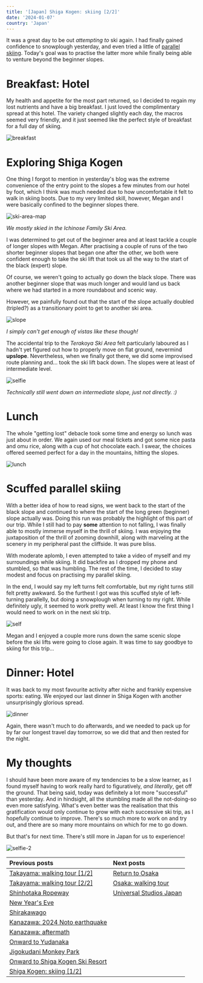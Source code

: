 ```yaml
---
title: '[Japan] Shiga Kogen: skiing [2/2]'
date: '2024-01-07'
country: 'Japan'
---
```


It was a great day to be out *attempting to* ski again. I had finally gained confidence to snowplough yesterday, and even tried a little of [parallel skiing](https://www.youtube.com/watch?v=OPHxQ6_AWCY). Today's goal was to practise the latter more while finally being able to venture beyond the beginner slopes.

# Breakfast: Hotel

My health and appetite for the most part returned, so I decided to regain my lost nutrients and have a big breakfast. I just loved the complimentary spread at this hotel. The variety changed slightly each day, the macros seemed very friendly, and it just seemed like the perfect style of breakfast for a full day of skiing.

![breakfast](/images/posts/travel/japan-2023/shiga-kogen-skiing-2/breakfast.jpg)

# Exploring Shiga Kogen

One thing I forgot to mention in yesterday's blog was the extreme convenience of the entry point to the slopes a few minutes from our hotel by foot, which I think was much needed due to how uncomfortable it felt to walk in skiing boots. Due to my very limited skill, however, Megan and I were basically confined to the beginner slopes there.

![ski-area-map](/images/posts/travel/japan-2023/shiga-kogen-skiing-2/ski-area-map.png)

*We mostly skied in the Ichinose Family Ski Area.*

I was determined to get out of the beginner area and at least tackle a couple of longer slopes with Megan. After practising a couple of runs of the two shorter beginner slopes that began one after the other, we both were confident enough to take the ski lift that took us all the way to the start of the black (expert) slope.

Of course, we weren't going to actually go down the black slope. There was another beginner slope that was much longer and would land us back where we had started in a more roundabout and scenic way.

However, we painfully found out that the start of the slope actually doubled (tripled?) as a transitionary point to get to another ski area.

![slope](/images/posts/travel/japan-2023/shiga-kogen-skiing-2/slope.jpg)

*I simply can't get enough of vistas like these though!*

The accidental trip to the *Terakoya Ski Area* felt particularly laboured as I hadn't yet figured out how to properly move on flat ground, nevermind **upslope**. Nevertheless, when we finally got there, we did some improvised route planning and... took the ski lift back down. The slopes were at least of intermediate level.

![selfie](/images/posts/travel/japan-2023/shiga-kogen-skiing-2/selfie.jpg)

*Technically still went down an intermediate slope, just not directly. :)*

# Lunch

The whole "getting lost" debacle took some time and energy so lunch was just about in order. We again used our meal tickets and got some nice pasta and omu rice, along with a cup of hot chocolate each. I swear, the choices offered seemed perfect for a day in the mountains, hitting the slopes.

![lunch](/images/posts/travel/japan-2023/shiga-kogen-skiing-2/lunch.jpg)

# Scuffed parallel skiing

With a better idea of how to read signs, we went back to the start of the black slope and continued to where the start of the long green (beginner) slope actually was. Doing this run was probably the highlight of this part of our trip. While I still had to pay **some** attention to not falling, I was finally able to mostly immerse myself in the thrill of skiing. I was enjoying the juxtaposition of the thrill of zooming downhill, along with marveling at the scenery in my peripheral past the cliffside. It was pure bliss.

With moderate aplomb, I even attempted to take a video of myself and my surroundings while skiing. It did backfire as I dropped my phone and stumbled, so that was humbling. The rest of the time, I decided to stay modest and focus on practising my parallel skiing.

In the end, I would say my left turns felt comfortable, but my right turns still felt pretty awkward. So the furthest I got was this scuffed style of left-turning parallelly, but doing a snowplough when turning to my right. While definitely ugly, it seemed to work pretty well. At least I know the first thing I would need to work on in the next ski trip.

![self](/images/posts/travel/japan-2023/shiga-kogen-skiing-2/self.jpg)

Megan and I enjoyed a couple more runs down the same scenic slope before the ski lifts were going to close again. It was time to say goodbye to skiing for this trip...

# Dinner: Hotel

It was back to my most favourite activity after niche and frankly expensive sports: eating. We enjoyed our last dinner in Shiga Kogen with another unsurprisingly glorious spread.

![dinner](/images/posts/travel/japan-2023/shiga-kogen-skiing-2/dinner.jpg)

Again, there wasn't much to do afterwards, and we needed to pack up for by far our longest travel day tomorrow, so we did that and then rested for the night.

# My thoughts

I should have been more aware of my tendencies to be a slow learner, as I found myself having to work really hard to figuratively, *and literally*, get off the ground. That being said, today was definitely a lot more "successful" than yesterday. And in hindsight, all the stumbling made all the not-doing-so even more satisfying. What's even better was the realisation that this gratification would only continue to grow with each successive ski trip, as I hopefully continue to improve. There's so much more to work on and try out, and there are so many more mountains on which for me to go down.

But that's for next time. There's still more in Japan for us to experience!

![selfie-2](/images/posts/travel/japan-2023/shiga-kogen-skiing-2/selfie-2.jpg)

| Previous posts | Next posts |
| :---           | :---       |
| [Takayama: walking tour [1/2]](./takayama-walking-tour-1) | [Return to Osaka](./return-to-osaka) |
| [Takayama: walking tour [2/2]](./takayama-walking-tour-2) | [Osaka: walking tour](./osaka-walking-tour) |
| [Shinhotaka Ropeway](./shinhotaka-ropeway) | [Universal Studios Japan](./usj) |
| [New Year's Eve](./new-years-eve) | |
| [Shirakawago](./shirakawago) | |
| [Kanazawa: 2024 Noto earthquake](./kanazawa-earthquake) | |
| [Kanazawa: aftermath](./kanazawa-aftermath) | |
| [Onward to Yudanaka](./onward-to-yudanaka.md) | |
| [Jigokudani Monkey Park](./jigokudani-monkey-park) | |
| [Onward to Shiga Kogen Ski Resort](./onward-to-shiga-kogen) | |
| [Shiga Kogen: skiing [1/2]](./shiga-kogen-skiing-1) | |

